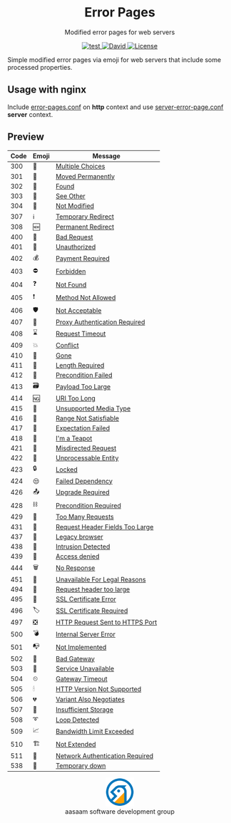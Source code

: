 <div align="center">
  <h1>
    Error Pages
  </h1>
  <p>
    Modified error pages for web servers
  </p>
  <p>
    <a href="https://github.com/aasaam/error-pages/actions/workflows/test.yml">
      <img alt="test" src="https://github.com/aasaam/error-pages/actions/workflows/test.yml/badge.svg">
    </a>
    <a href="https://david-dm.org/aasaam/error-pages?type=dev">
      <img alt="David" src="https://img.shields.io/david/dev/aasaam/error-pages">
    </a>
    <a href="https://github.com/aasaam/error-pages/blob/master/LICENSE">
      <img alt="License" src="https://img.shields.io/github/license/aasaam/error-pages">
    </a>
  </p>
</div>

Simple modified error pages via emoji for web servers that include some processed properties.

## Usage with nginx

Include [error-pages.conf](./dist/nginx/snippets/error-pages.conf) on **http** context and use [server-error-page.conf](./dist/nginx/snippets/server-error-page.conf) **server** context.

## Preview

| Code | Emoji | Message                                                                                                 |
| ---- | ----- | ------------------------------------------------------------------------------------------------------- |
| 300  | 🔀     | [Multiple Choices](https://aasaam.github.io/error-pages/dist/nginx/error-pages/300.html)                |
| 301  | 🚚     | [Moved Permanently](https://aasaam.github.io/error-pages/dist/nginx/error-pages/301.html)               |
| 302  | 🔎     | [Found](https://aasaam.github.io/error-pages/dist/nginx/error-pages/302.html)                           |
| 303  | 📨     | [See Other](https://aasaam.github.io/error-pages/dist/nginx/error-pages/303.html)                       |
| 304  | 💠     | [Not Modified](https://aasaam.github.io/error-pages/dist/nginx/error-pages/304.html)                    |
| 307  | ℹ️     | [Temporary Redirect](https://aasaam.github.io/error-pages/dist/nginx/error-pages/307.html)              |
| 308  | 🆕     | [Permanent Redirect](https://aasaam.github.io/error-pages/dist/nginx/error-pages/308.html)              |
| 400  | 🚫     | [Bad Request](https://aasaam.github.io/error-pages/dist/nginx/error-pages/400.html)                     |
| 401  | 🔐     | [Unauthorized](https://aasaam.github.io/error-pages/dist/nginx/error-pages/401.html)                    |
| 402  | 💰     | [Payment Required](https://aasaam.github.io/error-pages/dist/nginx/error-pages/402.html)                |
| 403  | ⛔     | [Forbidden](https://aasaam.github.io/error-pages/dist/nginx/error-pages/403.html)                       |
| 404  | ❓     | [Not Found](https://aasaam.github.io/error-pages/dist/nginx/error-pages/404.html)                       |
| 405  | ❗     | [Method Not Allowed](https://aasaam.github.io/error-pages/dist/nginx/error-pages/405.html)              |
| 406  | 🛡     | [Not Acceptable](https://aasaam.github.io/error-pages/dist/nginx/error-pages/406.html)                  |
| 407  | 🔩     | [Proxy Authentication Required](https://aasaam.github.io/error-pages/dist/nginx/error-pages/407.html)   |
| 408  | ⌛️     | [Request Timeout](https://aasaam.github.io/error-pages/dist/nginx/error-pages/408.html)                 |
| 409  | 💥     | [Conflict](https://aasaam.github.io/error-pages/dist/nginx/error-pages/409.html)                        |
| 410  | 💨     | [Gone](https://aasaam.github.io/error-pages/dist/nginx/error-pages/410.html)                            |
| 411  | 📏     | [Length Required](https://aasaam.github.io/error-pages/dist/nginx/error-pages/411.html)                 |
| 412  | 🛑     | [Precondition Failed](https://aasaam.github.io/error-pages/dist/nginx/error-pages/412.html)             |
| 413  | 🗃     | [Payload Too Large](https://aasaam.github.io/error-pages/dist/nginx/error-pages/413.html)               |
| 414  | 🆖     | [URI Too Long](https://aasaam.github.io/error-pages/dist/nginx/error-pages/414.html)                    |
| 415  | 📼     | [Unsupported Media Type](https://aasaam.github.io/error-pages/dist/nginx/error-pages/415.html)          |
| 416  | 📐     | [Range Not Satisfiable](https://aasaam.github.io/error-pages/dist/nginx/error-pages/416.html)           |
| 417  | 🤔     | [Expectation Failed](https://aasaam.github.io/error-pages/dist/nginx/error-pages/417.html)              |
| 418  | 🍵     | [I'm a Teapot](https://aasaam.github.io/error-pages/dist/nginx/error-pages/418.html)                    |
| 421  | 🔂     | [Misdirected Request](https://aasaam.github.io/error-pages/dist/nginx/error-pages/421.html)             |
| 422  | 💩     | [Unprocessable Entity](https://aasaam.github.io/error-pages/dist/nginx/error-pages/422.html)            |
| 423  | 🔒     | [Locked](https://aasaam.github.io/error-pages/dist/nginx/error-pages/423.html)                          |
| 424  | 😒     | [Failed Dependency](https://aasaam.github.io/error-pages/dist/nginx/error-pages/424.html)               |
| 426  | 📤     | [Upgrade Required](https://aasaam.github.io/error-pages/dist/nginx/error-pages/426.html)                |
| 428  | ⛓     | [Precondition Required](https://aasaam.github.io/error-pages/dist/nginx/error-pages/428.html)           |
| 429  | 🌋     | [Too Many Requests](https://aasaam.github.io/error-pages/dist/nginx/error-pages/429.html)               |
| 431  | 🤮     | [Request Header Fields Too Large](https://aasaam.github.io/error-pages/dist/nginx/error-pages/431.html) |
| 437  | 🚮     | [Legacy browser](https://aasaam.github.io/error-pages/dist/nginx/error-pages/437.html)                  |
| 438  | 📛     | [Intrusion Detected](https://aasaam.github.io/error-pages/dist/nginx/error-pages/438.html)              |
| 439  | 🚷     | [Access denied](https://aasaam.github.io/error-pages/dist/nginx/error-pages/439.html)                   |
| 444  | 🗑     | [No Response](https://aasaam.github.io/error-pages/dist/nginx/error-pages/444.html)                     |
| 451  | 🔏️     | [Unavailable For Legal Reasons](https://aasaam.github.io/error-pages/dist/nginx/error-pages/451.html)   |
| 494  | 🐳     | [Request header too large](https://aasaam.github.io/error-pages/dist/nginx/error-pages/494.html)        |
| 495  | 🏅     | [SSL Certificate Error](https://aasaam.github.io/error-pages/dist/nginx/error-pages/495.html)           |
| 496  | 🏷     | [SSL Certificate Required](https://aasaam.github.io/error-pages/dist/nginx/error-pages/496.html)        |
| 497  | ❎     | [HTTP Request Sent to HTTPS Port](https://aasaam.github.io/error-pages/dist/nginx/error-pages/497.html) |
| 500  | 💣     | [Internal Server Error](https://aasaam.github.io/error-pages/dist/nginx/error-pages/500.html)           |
| 501  | 📭     | [Not Implemented](https://aasaam.github.io/error-pages/dist/nginx/error-pages/501.html)                 |
| 502  | 🚧     | [Bad Gateway](https://aasaam.github.io/error-pages/dist/nginx/error-pages/502.html)                     |
| 503  | 🚨     | [Service Unavailable](https://aasaam.github.io/error-pages/dist/nginx/error-pages/503.html)             |
| 504  | ⏲     | [Gateway Timeout](https://aasaam.github.io/error-pages/dist/nginx/error-pages/504.html)                 |
| 505  | 🕯     | [HTTP Version Not Supported](https://aasaam.github.io/error-pages/dist/nginx/error-pages/505.html)      |
| 506  | 💔     | [Variant Also Negotiates](https://aasaam.github.io/error-pages/dist/nginx/error-pages/506.html)         |
| 507  | 💯     | [Insufficient Storage](https://aasaam.github.io/error-pages/dist/nginx/error-pages/507.html)            |
| 508  | ➰     | [Loop Detected](https://aasaam.github.io/error-pages/dist/nginx/error-pages/508.html)                   |
| 509  | 📈     | [Bandwidth Limit Exceeded](https://aasaam.github.io/error-pages/dist/nginx/error-pages/509.html)        |
| 510  | 🏗     | [Not Extended](https://aasaam.github.io/error-pages/dist/nginx/error-pages/510.html)                    |
| 511  | 🔑     | [Network Authentication Required](https://aasaam.github.io/error-pages/dist/nginx/error-pages/511.html) |
| 538  | 📜     | [Temporary down](https://aasaam.github.io/error-pages/dist/nginx/error-pages/538.html)                  |

<div>
  <p align="center">
    <img alt="aasaam software development group" width="64" src="https://raw.githubusercontent.com/aasaam/information/master/logo/aasaam.svg">
    <br />
    aasaam software development group
  </p>
</div>
